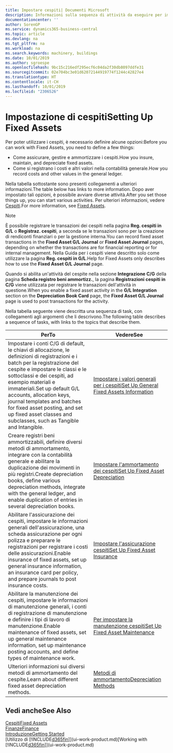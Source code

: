 ```yaml
---
title: Impostare cespiti| Documenti Microsoft
description: Informazioni sulla sequenza di attività da eseguire per impostare i cespiti, ad esempio macchinari o edifici.
documentationcenter: ''
author: SorenGP
ms.service: dynamics365-business-central
ms.topic: article
ms.devlang: na
ms.tgt_pltfrm: na
ms.workload: na
ms.search.keywords: machinery, buildings
ms.date: 10/01/2019
ms.author: sgroespe
ms.openlocfilehash: 9bc15c216edf295ecf6c04da2f30db8097ddfe31
ms.sourcegitcommit: 02e704bc3e01d62072144919774f1244c42827e4
ms.translationtype: HT
ms.contentlocale: it-CH
ms.lasthandoff: 10/01/2019
ms.locfileid: "2306526"
---
```

# <a name="setting-up-fixed-assets"></a><span data-ttu-id="859bb-103">Impostazione di cespiti</span><span class="sxs-lookup"><span data-stu-id="859bb-103">Setting Up Fixed Assets</span></span>
<span data-ttu-id="859bb-104">Per poter utilizzare i cespiti, è necessario definire alcune opzioni:</span><span class="sxs-lookup"><span data-stu-id="859bb-104">Before you can work with Fixed Assets, you need to define a few things:</span></span>  

* <span data-ttu-id="859bb-105">Come assicurare, gestire e ammortizzare i cespiti.</span><span class="sxs-lookup"><span data-stu-id="859bb-105">How you insure, maintain, and depreciate fixed assets.</span></span>  
* <span data-ttu-id="859bb-106">Come si registrano i costi e altri valori nella contabilità generale.</span><span class="sxs-lookup"><span data-stu-id="859bb-106">How you record costs and other values in the general ledger.</span></span>  

<span data-ttu-id="859bb-107">Nella tabella sottostante sono presenti collegamenti a ulteriori informazioni.</span><span class="sxs-lookup"><span data-stu-id="859bb-107">The table below has links to more information.</span></span> <span data-ttu-id="859bb-108">Dopo aver impostato tali opzioni, è possibile avviare diverse attività.</span><span class="sxs-lookup"><span data-stu-id="859bb-108">After you set those things up, you can start various activities.</span></span> <span data-ttu-id="859bb-109">Per ulteriori informazioni, vedere [Cespiti](fa-manage.md).</span><span class="sxs-lookup"><span data-stu-id="859bb-109">For more information, see [Fixed Assets](fa-manage.md).</span></span>  

> [!NOTE]  
>   <span data-ttu-id="859bb-110">È possibile registrare le transazioni dei cespiti nella pagina **Reg. cespiti in G/L** o **Registraz. cespiti**, a seconda se le transazioni sono per la creazione di rendiconti finanziari o per la gestione interna.</span><span class="sxs-lookup"><span data-stu-id="859bb-110">You can record fixed asset transactions in the **Fixed Asset G/L Journal** or **Fixed Asset Journal** pages, depending on whether the transactions are for financial reporting or for internal management.</span></span> <span data-ttu-id="859bb-111">Nella Guida per i cespiti viene descritto solo come utilizzare la pagina **Reg. cespiti in G/L**.</span><span class="sxs-lookup"><span data-stu-id="859bb-111">Help for Fixed Assets only describes how to use the **Fixed Asset G/L Journal** page.</span></span>  

<span data-ttu-id="859bb-112">Quando si abilita un'attività del cespite nella sezione **Integrazione C/G** della pagina **Scheda registro beni ammortizz.**, la pagina **Registrazioni cespiti in C/G** viene utilizzata per registrare le transazioni dell'attività in questione.</span><span class="sxs-lookup"><span data-stu-id="859bb-112">When you enable a fixed asset activity in the **G/L Integration** section on the **Depreciation Book Card** page, the **Fixed Asset G/L Journal** page is used to post transactions for the activity.</span></span>

<span data-ttu-id="859bb-113">Nella tabella seguente viene descritta una sequenza di task, con collegamenti agli argomenti che li descrivono.</span><span class="sxs-lookup"><span data-stu-id="859bb-113">The following table describes a sequence of tasks, with links to the topics that describe them.</span></span>  

| <span data-ttu-id="859bb-114">Per</span><span class="sxs-lookup"><span data-stu-id="859bb-114">To</span></span> | <span data-ttu-id="859bb-115">Vedere</span><span class="sxs-lookup"><span data-stu-id="859bb-115">See</span></span> |
| --- | --- |
| <span data-ttu-id="859bb-116">Impostare i conti C/G di default, le chiavi di allocazione, le definizioni di registrazioni e i batch per la registrazione del cespite e impostare le classi e le sottoclassi e dei cespiti, ad esempio materiali e immateriali.</span><span class="sxs-lookup"><span data-stu-id="859bb-116">Set up default G/L accounts, allocation keys, journal templates and batches for fixed asset posting, and set up fixed asset classes and subclasses, such as Tangible and Intangible.</span></span> |[<span data-ttu-id="859bb-117">Impostare i valori generali per i cespiti</span><span class="sxs-lookup"><span data-stu-id="859bb-117">Set Up General Fixed Assets Information</span></span>](fa-how-setup-general.md) |
| <span data-ttu-id="859bb-118">Creare registri beni ammortizzabili, definire diversi metodi di ammortamento, integrare con la contabilità generale e abilitare la duplicazione dei movimenti in più registri.</span><span class="sxs-lookup"><span data-stu-id="859bb-118">Create depreciation books, define various depreciation methods, integrate with the general ledger, and enable duplication of entries in several depreciation books.</span></span> |[<span data-ttu-id="859bb-119">Impostare l'ammortamento dei cespiti</span><span class="sxs-lookup"><span data-stu-id="859bb-119">Set Up Fixed Asset Depreciation</span></span>](fa-how-setup-depreciation.md) |
| <span data-ttu-id="859bb-120">Abilitare l'assicurazione dei cespiti, impostare le informazioni generali dell'assicurazione, una scheda assicurazione per ogni polizza e preparare le registrazioni per registrare i costi delle assicurazioni.</span><span class="sxs-lookup"><span data-stu-id="859bb-120">Enable insurance of fixed assets, set up general insurance information, an insurance card per policy, and prepare journals to post insurance costs.</span></span> |[<span data-ttu-id="859bb-121">Impostare l'assicurazione cespiti</span><span class="sxs-lookup"><span data-stu-id="859bb-121">Set Up Fixed Asset Insurance</span></span>](fa-how-setup-insurance.md) |
| <span data-ttu-id="859bb-122">Abilitare la manutenzione dei cespiti, impostare le informazioni di manutenzione generali, i conti di registrazione di manutenzione e definire i tipi di lavoro di manutenzione.</span><span class="sxs-lookup"><span data-stu-id="859bb-122">Enable maintenance of fixed assets, set up general maintenance information, set up maintenance posting accounts, and define types of maintenance work.</span></span> |[<span data-ttu-id="859bb-123">Per impostare la manutenzione cespiti</span><span class="sxs-lookup"><span data-stu-id="859bb-123">Set Up Fixed Asset Maintenance</span></span>](fa-how-setup-maintenance.md) |
| <span data-ttu-id="859bb-124">Ulteriori informazioni sui diversi metodi di ammortamento del cespite.</span><span class="sxs-lookup"><span data-stu-id="859bb-124">Learn about different fixed asset depreciation methods.</span></span> |[<span data-ttu-id="859bb-125">Metodi di ammortamento</span><span class="sxs-lookup"><span data-stu-id="859bb-125">Depreciation Methods</span></span>](fa-depreciation-methods.md) |

## <a name="see-also"></a><span data-ttu-id="859bb-126">Vedi anche</span><span class="sxs-lookup"><span data-stu-id="859bb-126">See Also</span></span>
[<span data-ttu-id="859bb-127">Cespiti</span><span class="sxs-lookup"><span data-stu-id="859bb-127">Fixed Assets</span></span>](fa-manage.md)  
[<span data-ttu-id="859bb-128">Finanze</span><span class="sxs-lookup"><span data-stu-id="859bb-128">Finance</span></span>](finance.md)  
[<span data-ttu-id="859bb-129">Introduzione</span><span class="sxs-lookup"><span data-stu-id="859bb-129">Getting Started</span></span>](product-get-started.md)  
<span data-ttu-id="859bb-130">[Utilizzo di [!INCLUDE[d365fin](includes/d365fin_md.md)]](ui-work-product.md)</span><span class="sxs-lookup"><span data-stu-id="859bb-130">[Working with [!INCLUDE[d365fin](includes/d365fin_md.md)]](ui-work-product.md)</span></span>
